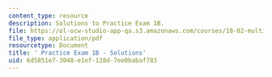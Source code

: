 ```yaml
---
content_type: resource
description: Solutions to Practice Exam 1B.
file: https://ol-ocw-studio-app-qa.s3.amazonaws.com/courses/18-02-multivariable-calculus-fall-2007/6d5851e73048e1ef128d7ee0babaf783_prac1bsol.pdf
file_type: application/pdf
resourcetype: Document
title: ' Practice Exam 1B - Solutions'
uid: 6d5851e7-3048-e1ef-128d-7ee0babaf783
---
```

